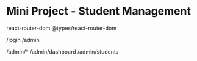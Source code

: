 # Mini Project - Student Management

react-router-dom
@types/react-router-dom

/login
/admin

/admin/*
/admin/dashboard
/admin/students